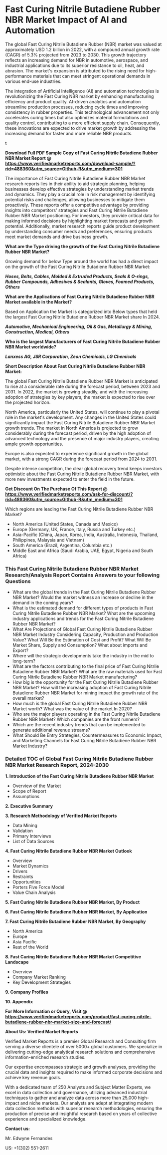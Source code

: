 <meta name="title" content="Global  Fast Curing Nitrile Butadiene Rubber NBR Market Impact of AI and Automation"><meta name="description" content="  The global Fast Curing Nitrile Butadiene Rubber (NBR) market was valued at approximately USD 1.2 billion in 2022, with a compound annual growth rate (CAGR) of 5.3% p"><meta name="title" content=" Fast Curing Nitrile Butadiene Rubber NBR Market Size, Share, Scope, Trends, Growth, Opportunities, Analysis, Forecast"> <h1>Fast Curing Nitrile Butadiene Rubber NBR Market Impact of AI and Automation</h1> <p>The global Fast Curing Nitrile Butadiene Rubber (NBR) market was valued at approximately USD 1.2 billion in 2022, with a compound annual growth rate (CAGR) of 5.3% projected from 2023 to 2030. This growth trajectory reflects an increasing demand for NBR in automotive, aerospace, and industrial applications due to its superior resistance to oil, heat, and abrasion. The market's expansion is attributed to the rising need for high-performance materials that can meet stringent operational demands in various end-use industries.</p> <p>The integration of Artificial Intelligence (AI) and automation technologies is revolutionizing the Fast Curing NBR market by enhancing manufacturing efficiency and product quality. AI-driven analytics and automation streamline production processes, reducing cycle times and improving consistency in rubber properties. This technological advancement not only accelerates curing times but also optimizes material formulations and quality control, contributing to a more efficient supply chain. Consequently, these innovations are expected to drive market growth by addressing the increasing demand for faster and more reliable NBR products.</p> t</p><p id="" class=""><strong>Download Full PDF Sample Copy of Fast Curing Nitrile Butadiene Rubber NBR Market Report @ <a href="https://www.verifiedmarketreports.com/download-sample/?rid=488360&utm_source=Github-R&utm_medium=301" target="_blank">https://www.verifiedmarketreports.com/download-sample/?rid=488360&utm_source=Github-R&utm_medium=301</a></strong></p><p>The importance of&nbsp;Fast Curing Nitrile Butadiene Rubber NBR Market research reports lies in their ability to aid strategic planning, helping businesses develop effective strategies by understanding market trends and dynamics. They play a crucial role in risk management by identifying potential risks and challenges, allowing businesses to mitigate them proactively. These reports offer a competitive advantage by providing insights into competitors' strategies and Fast Curing Nitrile Butadiene Rubber NBR Market positioning. For investors, they provide critical data for making informed decisions by highlighting market forecasts and growth potential. Additionally, market research reports guide product development by understanding consumer needs and preferences, ensuring products meet market demands and drive business growth.</p><p><strong>What are the&nbsp;Type driving the growth of the Fast Curing Nitrile Butadiene Rubber NBR Market?</strong></p><p id="" class="">Growing demand for below Type around the world has had a direct impact on the growth of the Fast Curing Nitrile Butadiene Rubber NBR Market:</p><em><strong>Hoses, Belts, Cables, Molded & Extruded Products, Seals & O-rings, Rubber Compounds, Adhesives & Sealants, Gloves, Foamed Products, Others</strong></em></p><strong>What are the&nbsp;Applications&nbsp;of Fast Curing Nitrile Butadiene Rubber NBR Market available in the Market?</strong></p><p id="" class="">Based on Application the Market is categorized into Below types that held the largest Fast Curing Nitrile Butadiene Rubber NBR Market share In 2024.</p><em><strong>Automotive, Mechanical Engineering, Oil & Gas, Metallurgy & Mining, Construction, Medical, Others</strong></em></p><strong>Who is the largest Manufacturers of Fast Curing Nitrile Butadiene Rubber NBR Market worldwide?</strong></p><p><em><strong>Lanxess AG, JSR Corporation, Zeon Chemicals, LG Chemicals</strong></em></p><p id="" class=""><strong>Short Description About Fast Curing Nitrile Butadiene Rubber NBR Market:</strong></p><p>The global Fast Curing Nitrile Butadiene Rubber NBR Market is anticipated to rise at a considerable rate during the forecast period, between 2023 and 2031. In 2022, the market is growing steadily, and with the increasing adoption of strategies by key players, the market is expected to rise over the projected horizon.</p><p>North America, particularly the United States, will continue to play a pivotal role in the market's development. Any changes in the United States could significantly impact the Fast Curing Nitrile Butadiene Rubber NBR Market growth trends. The market in North America is projected to grow considerably during the forecast period, driven by the high adoption of advanced technology and the presence of major industry players, creating ample growth opportunities.</p><p>Europe is also expected to experience significant growth in the global market, with a strong CAGR during the forecast period from 2024 to 2031.</p><p>Despite intense competition, the clear global recovery trend keeps investors optimistic about the Fast Curing Nitrile Butadiene Rubber NBR Market, with more new investments expected to enter the field in the future.</p><p id="" class=""><strong>Get Discount On The Purchase Of This Report @ <a href="https://www.verifiedmarketreports.com/ask-for-discount/?rid=488360&utm_source=Github-R&utm_medium=301" target="_blank">https://www.verifiedmarketreports.com/ask-for-discount/?rid=488360&utm_source=Github-R&utm_medium=301</a></strong></p>Which regions are leading the Fast Curing Nitrile Butadiene Rubber NBR Market?</p><ul><li>North America (United States, Canada and Mexico)</li><li>Europe (Germany, UK, France, Italy, Russia and Turkey etc.)</li><li>Asia-Pacific (China, Japan, Korea, India, Australia, Indonesia, Thailand, Philippines, Malaysia and Vietnam)</li><li>South America (Brazil, Argentina, Columbia etc.)</li><li>Middle East and Africa (Saudi Arabia, UAE, Egypt, Nigeria and South Africa)</li></ul><h3 id="" class="">This Fast Curing Nitrile Butadiene Rubber NBR Market Research/Analysis Report Contains Answers to your following Questions</h3><ul><li>What are the global trends in the Fast Curing Nitrile Butadiene Rubber NBR Market? Would the market witness an increase or decline in the demand in the coming years?</li><li>What is the estimated demand for different types of products in Fast Curing Nitrile Butadiene Rubber NBR Market? What are the upcoming industry applications and trends for the Fast Curing Nitrile Butadiene Rubber NBR Market?</li><li>What Are Projections of Global Fast Curing Nitrile Butadiene Rubber NBR Market Industry Considering Capacity, Production and Production Value? What Will Be the Estimation of Cost and Profit? What Will Be Market Share, Supply and Consumption? What about imports and Export?</li><li>Where will the strategic developments take the industry in the mid to long-term?</li><li>What are the factors contributing to the final price of Fast Curing Nitrile Butadiene Rubber NBR Market? What are the raw materials used for Fast Curing Nitrile Butadiene Rubber NBR Market manufacturing?</li><li>How big is the opportunity for the Fast Curing Nitrile Butadiene Rubber NBR Market? How will the increasing adoption of Fast Curing Nitrile Butadiene Rubber NBR Market for mining impact the growth rate of the overall market?</li><li>How much is the global Fast Curing Nitrile Butadiene Rubber NBR Market worth? What was the value of the market In 2020?</li><li>Who are the major players operating in the Fast Curing Nitrile Butadiene Rubber NBR Market? Which companies are the front runners?</li><li>Which are the recent industry trends that can be implemented to generate additional revenue streams?</li><li>What Should Be Entry Strategies, Countermeasures to Economic Impact, and Marketing Channels for Fast Curing Nitrile Butadiene Rubber NBR Market Industry?</li></ul><h3 id="" class="">Detailed TOC of Global Fast Curing Nitrile Butadiene Rubber NBR Market Research Report, 2024-2030</h3><p id="" class=""><strong>1. Introduction of the Fast Curing Nitrile Butadiene Rubber NBR Market</strong></p><ul><li>Overview of the Market</li><li>Scope of Report</li><li>Assumptions</li></ul><p id="" class=""><strong>2. Executive Summary</strong></p><p id="" class=""><strong>3. Research Methodology of Verified Market Reports</strong></p><ul><li>Data Mining</li><li>Validation</li><li>Primary Interviews</li><li>List of Data Sources</li></ul><p id="" class=""><strong>4. Fast Curing Nitrile Butadiene Rubber NBR Market Outlook</strong></p><ul><li>Overview</li><li>Market Dynamics</li><li>Drivers</li><li>Restraints</li><li>Opportunities</li><li>Porters Five Force Model</li><li>Value Chain Analysis</li></ul><p id="" class=""><strong>5. Fast Curing Nitrile Butadiene Rubber NBR Market, By Product</strong></p><p id="" class=""><strong>6. Fast Curing Nitrile Butadiene Rubber NBR Market, By Application</strong></p><p id="" class=""><strong>7. Fast Curing Nitrile Butadiene Rubber NBR Market, By Geography</strong></p><ul><li>North America</li><li>Europe</li><li>Asia Pacific</li><li>Rest of the World</li></ul><p id="" class=""><strong>8. Fast Curing Nitrile Butadiene Rubber NBR Market Competitive Landscape</strong></p><ul><li>Overview</li><li>Company Market Ranking</li><li>Key Development Strategies</li></ul><p id="" class=""><strong>9. Company Profiles</strong></p><p id="" class=""><strong>10. Appendix</strong></p><p id="" class=""><strong>For More Information or Query, Visit @ <a href="https://www.verifiedmarketreports.com/product/fast-curing-nitrile-butadiene-rubber-nbr-market-size-and-forecast/" target="_blank">https://www.verifiedmarketreports.com/product/fast-curing-nitrile-butadiene-rubber-nbr-market-size-and-forecast/</a></strong></p><p id="" class=""><strong>About Us: Verified Market Reports</strong></p><p id="" class="">Verified Market Reports is a premier Global Research and Consulting firm serving a diverse clientele of over 5000+ global customers. We specialize in delivering cutting-edge analytical research solutions and comprehensive information-enriched research studies.</p><p id="" class="">Our expertise encompasses strategic and growth analyses, providing the crucial data and insights required to make informed corporate decisions and achieve key revenue goals.</p><p id="" class="">With a dedicated team of 250 Analysts and Subject Matter Experts, we excel in data collection and governance, utilizing advanced industrial techniques to gather and analyze data across more than 25,000 high-impact and niche markets. Our analysts are adept at integrating modern data collection methods with superior research methodologies, ensuring the production of precise and insightful research based on years of collective experience and specialized knowledge.</p><p id="" class=""><strong>Contact us:</strong></p><p id="" class="">Mr. Edwyne Fernandes</p><p id="" class="">US: +1(302) 551-2611</p>